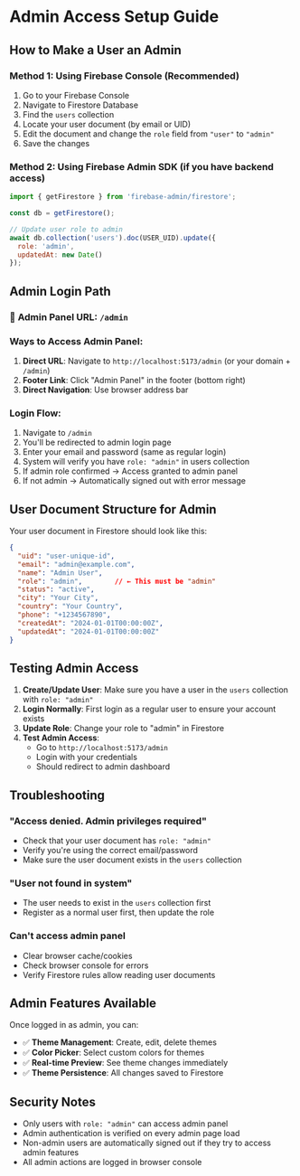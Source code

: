 # Admin Access Setup Guide

## How to Make a User an Admin

### Method 1: Using Firebase Console (Recommended)
1. Go to your Firebase Console
2. Navigate to Firestore Database
3. Find the `users` collection
4. Locate your user document (by email or UID)
5. Edit the document and change the `role` field from `"user"` to `"admin"`
6. Save the changes

### Method 2: Using Firebase Admin SDK (if you have backend access)
```javascript
import { getFirestore } from 'firebase-admin/firestore';

const db = getFirestore();

// Update user role to admin
await db.collection('users').doc(USER_UID).update({
  role: 'admin',
  updatedAt: new Date()
});
```

## Admin Login Path

### 🔗 **Admin Panel URL**: `/admin`

### Ways to Access Admin Panel:
1. **Direct URL**: Navigate to `http://localhost:5173/admin` (or your domain + `/admin`)
2. **Footer Link**: Click "Admin Panel" in the footer (bottom right)
3. **Direct Navigation**: Use browser address bar

### Login Flow:
1. Navigate to `/admin`
2. You'll be redirected to admin login page
3. Enter your email and password (same as regular login)
4. System will verify you have `role: "admin"` in users collection
5. If admin role confirmed → Access granted to admin panel
6. If not admin → Automatically signed out with error message

## User Document Structure for Admin

Your user document in Firestore should look like this:

```json
{
  "uid": "user-unique-id",
  "email": "admin@example.com",
  "name": "Admin User",
  "role": "admin",        // ← This must be "admin"
  "status": "active",
  "city": "Your City",
  "country": "Your Country", 
  "phone": "+1234567890",
  "createdAt": "2024-01-01T00:00:00Z",
  "updatedAt": "2024-01-01T00:00:00Z"
}
```

## Testing Admin Access

1. **Create/Update User**: Make sure you have a user in the `users` collection with `role: "admin"`
2. **Login Normally**: First login as a regular user to ensure your account exists
3. **Update Role**: Change your role to "admin" in Firestore
4. **Test Admin Access**: 
   - Go to `http://localhost:5173/admin`
   - Login with your credentials
   - Should redirect to admin dashboard

## Troubleshooting

### "Access denied. Admin privileges required"
- Check that your user document has `role: "admin"`
- Verify you're using the correct email/password
- Make sure the user document exists in the `users` collection

### "User not found in system"
- The user needs to exist in the `users` collection first
- Register as a normal user first, then update the role

### Can't access admin panel
- Clear browser cache/cookies
- Check browser console for errors
- Verify Firestore rules allow reading user documents

## Admin Features Available

Once logged in as admin, you can:
- ✅ **Theme Management**: Create, edit, delete themes
- ✅ **Color Picker**: Select custom colors for themes  
- ✅ **Real-time Preview**: See theme changes immediately
- ✅ **Theme Persistence**: All changes saved to Firestore

## Security Notes

- Only users with `role: "admin"` can access admin panel
- Admin authentication is verified on every admin page load
- Non-admin users are automatically signed out if they try to access admin features
- All admin actions are logged in browser console
